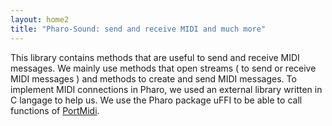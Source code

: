```yaml
---
layout: home2
title: "Pharo-Sound: send and receive MIDI and much more"
---
```

This library contains methods that are useful to send and receive MIDI messages. We mainly use methods that open streams
( to send or receive MIDI messages ) and methods to create and send MIDI messages.
To implement MIDI connections in Pharo, we used an external library written in C langage to help us.
We use the Pharo package uFFI to be able to call functions of [PortMidi](https://github.com/PortMidi/portmidi).
